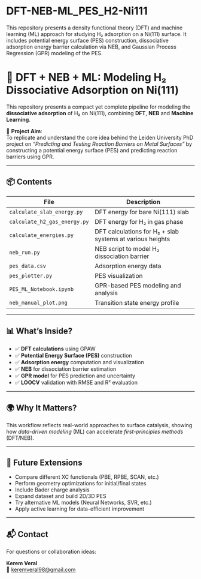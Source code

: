# DFT-NEB-ML_PES_H2-Ni111
This repository presents a density functional theory (DFT) and machine learning (ML) approach for studying H₂ adsorption on a Ni(111) surface. It includes potential energy surface (PES) construction, dissociative adsorption energy barrier calculation via NEB, and Gaussian Process Regression (GPR) modeling of the PES. 
# 🧠 DFT + NEB + ML: Modeling H₂ Dissociative Adsorption on Ni(111)

This repository presents a compact yet complete pipeline for modeling the **dissociative adsorption** of H₂ on Ni(111), combining **DFT**, **NEB** and **Machine Learning**.

🎯 **Project Aim**:  
To replicate and understand the core idea behind the Leiden University PhD project on *“Predicting and Testing Reaction Barriers on Metal Surfaces”* by constructing a potential energy surface (PES) and predicting reaction barriers using GPR.

---

## 📦 Contents

| File | Description |
|------|-------------|
| `calculate_slab_energy.py` | DFT energy for bare Ni(111) slab |
| `calculate_h2_gas_energy.py` | DFT energy for H₂ in gas phase |
| `calculate_energies.py` | DFT calculations for H₂ + slab systems at various heights |
| `neb_run.py` | NEB script to model H₂ dissociation barrier |
| `pes_data.csv` | Adsorption energy data |
| `pes_plotter.py` | PES visualization |
| `PES_ML_Notebook.ipynb` | GPR-based PES modeling and analysis |
| `neb_manual_plot.png` | Transition state energy profile |

---

## 📊 What’s Inside?

- ✅ **DFT calculations** using GPAW
- ✅ **Potential Energy Surface (PES)** construction
- ✅ **Adsorption energy** computation and visualization
- ✅ **NEB** for dissociation barrier estimation
- ✅ **GPR model** for PES prediction and uncertainty
- ✅ **LOOCV** validation with RMSE and R² evaluation

---

## 🌍 Why It Matters?

This workflow reflects real-world approaches to surface catalysis, showing how *data-driven modeling* (ML) can accelerate *first-principles methods* (DFT/NEB).


---

## 🚀 Future Extensions

- Compare different XC functionals (PBE, RPBE, SCAN, etc.)
- Perform geometry optimizations for initial/final states
- Include Bader charge analysis
- Expand dataset and build 2D/3D PES
- Try alternative ML models (Neural Networks, SVR, etc.)
- Apply active learning for data-efficient improvement

---

## 📬 Contact

For questions or collaboration ideas:

**Kerem Veral**  
📧 keremveral98@gmail.com  

